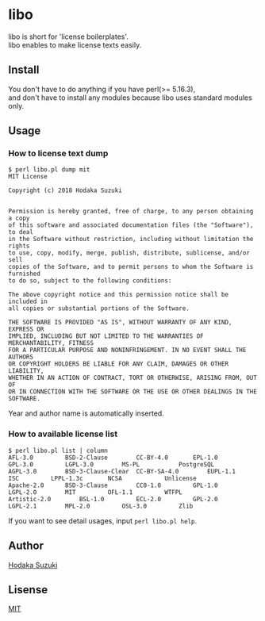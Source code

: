 # libo

libo is short for 'license boilerplates'.  
libo enables to make license texts easily.

## Install

You don't have to do anything if you have perl(>= 5.16.3),  
and don't have to install any modules because libo uses standard modules only.

## Usage

### How to license text dump

```
$ perl libo.pl dump mit
MIT License

Copyright (c) 2018 Hodaka Suzuki


Permission is hereby granted, free of charge, to any person obtaining a copy
of this software and associated documentation files (the "Software"), to deal
in the Software without restriction, including without limitation the rights
to use, copy, modify, merge, publish, distribute, sublicense, and/or sell
copies of the Software, and to permit persons to whom the Software is furnished
to do so, subject to the following conditions:

The above copyright notice and this permission notice shall be included in
all copies or substantial portions of the Software.

THE SOFTWARE IS PROVIDED "AS IS", WITHOUT WARRANTY OF ANY KIND, EXPRESS OR
IMPLIED, INCLUDING BUT NOT LIMITED TO THE WARRANTIES OF MERCHANTABILITY, FITNESS
FOR A PARTICULAR PURPOSE AND NONINFRINGEMENT. IN NO EVENT SHALL THE AUTHORS
OR COPYRIGHT HOLDERS BE LIABLE FOR ANY CLAIM, DAMAGES OR OTHER LIABILITY,
WHETHER IN AN ACTION OF CONTRACT, TORT OR OTHERWISE, ARISING FROM, OUT OF
OR IN CONNECTION WITH THE SOFTWARE OR THE USE OR OTHER DEALINGS IN THE SOFTWARE.
```

Year and author name is automatically inserted.

### How to available license list

```
$ perl libo.pl list | column
AFL-3.0         BSD-2-Clause        CC-BY-4.0       EPL-1.0         GPL-3.0         LGPL-3.0        MS-PL           PostgreSQL
AGPL-3.0        BSD-3-Clause-Clear  CC-BY-SA-4.0        EUPL-1.1        ISC         LPPL-1.3c       NCSA            Unlicense
Apache-2.0      BSD-3-Clause        CC0-1.0         GPL-1.0         LGPL-2.0        MIT         OFL-1.1         WTFPL
Artistic-2.0        BSL-1.0         ECL-2.0         GPL-2.0         LGPL-2.1        MPL-2.0         OSL-3.0         Zlib
```

If you want to see detail usages, input ` perl libo.pl help `.

## Author

[Hodaka Suzuki](https://github.com/altitude3190)


## Lisense

[MIT](https://github.com/altitude3190/enigma/blob/master/LICENSE)
